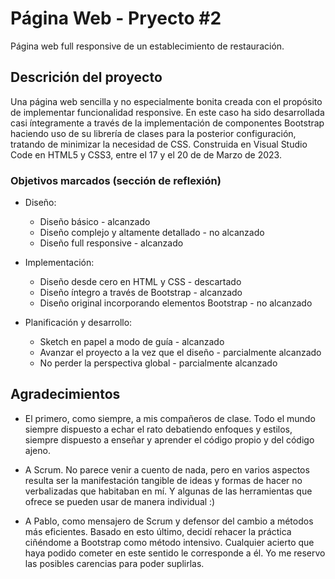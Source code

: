 # Página Web - Pryecto #2

  Página web full responsive de un establecimiento de restauración.

## Descrición del proyecto

  Una página web sencilla y no especialmente bonita creada con el propósito de implementar funcionalidad responsive. En este caso ha sido desarrollada casi íntegramente a través de la implementación de componentes Bootstrap haciendo uso de su librería de clases para la posterior configuración, tratando de minimizar la necesidad de CSS. Construida en Visual Studio Code en HTML5 y CSS3, entre el 17 y el 20 de de Marzo de 2023.

### Objetivos marcados (sección de reflexión)

   - Diseño:

        - Diseño básico - alcanzado
        - Diseño complejo y altamente detallado - no alcanzado
        - Diseño full responsive - alcanzado

   - Implementación:

        - Diseño desde cero en HTML y CSS - descartado
        - Diseño íntegro a través de Bootstrap - alcanzado
        - Diseño original incorporando elementos Bootstrap - no alcanzado

   - Planificación y desarrollo:

        - Sketch en papel a modo de guía - alcanzado
        - Avanzar el proyecto a la vez que el diseño - parcialmente alcanzado
        - No perder la perspectiva global - parcialmente alcanzado

## Agradecimientos

  - El primero, como siempre, a mis compañeros de clase. Todo el mundo siempre dispuesto a echar el rato debatiendo enfoques y estilos, siempre dispuesto a enseñar y aprender el código propio y del código ajeno.
    
  - A Scrum. No parece venir a cuento de nada, pero en varios aspectos resulta ser la manifestación tangible de ideas y formas de hacer no verbalizadas que habitaban en mí. Y algunas de las herramientas que ofrece se pueden usar de manera individual :)

  - A Pablo, como mensajero de Scrum y defensor del cambio a métodos más eficientes. Basado en esto último, decidí rehacer la práctica ciñéndome a Bootstrap como método intensivo. Cualquier acierto que haya podido cometer en este sentido le corresponde a él. Yo me reservo las posibles carencias para poder suplirlas.
